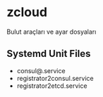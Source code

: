 # zcloud
Bulut araçları ve ayar dosyaları

## Systemd Unit Files
* consul@.service
* registrator2consul.service
* registrator2etcd.service
